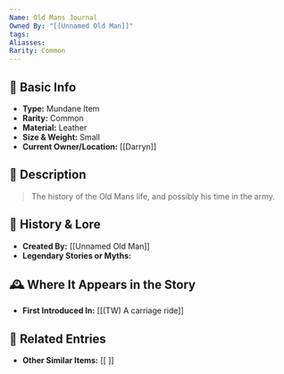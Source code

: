 ```yaml
---
Name: Old Mans Journal
Owned By: "[[Unnamed Old Man]]"
tags: 
Aliasses: 
Rarity: Common
---
```

## 🏺 Basic Info
- **Type:** Mundane Item  
- **Rarity:** Common
- **Material:**  Leather
- **Size & Weight:**  Small
- **Current Owner/Location:** [[Darryn]]  

## 🔮 Description
> The history of the Old Mans life, and possibly his time in the army.


## 📖 History & Lore
- **Created By:** [[Unnamed Old Man]]  
- **Legendary Stories or Myths:**  

## 🕰️ Where It Appears in the Story
- **First Introduced In:** [[(TW) A carriage ride]]  

## 🔗 Related Entries
- **Other Similar Items:** [[ ]]  
